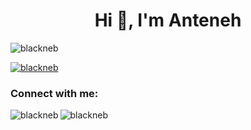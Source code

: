<h1 align="center">Hi 👋, I'm Anteneh</h1>

<p align="left"> <img src="https://komarev.com/ghpvc/?username=blackneb&label=Profile%20views&color=0e75b6&style=flat" alt="blackneb" /> </p>

<p align="left"> <a href="https://github.com/ryo-ma/github-profile-trophy"><img src="https://github-profile-trophy.vercel.app/?username=blackneb" alt="blackneb" /></a> </p>

<h3 align="left">Connect with me:</h3>
<p align="left">
</p>

<p><img align="left" src="https://github-readme-stats.vercel.app/api/top-langs?username=blackneb&show_icons=true&locale=en&layout=compact" alt="blackneb" /></p>

<p><img align="center" src="https://github-readme-streak-stats.herokuapp.com/?user=blackneb&" alt="blackneb" /></p>
